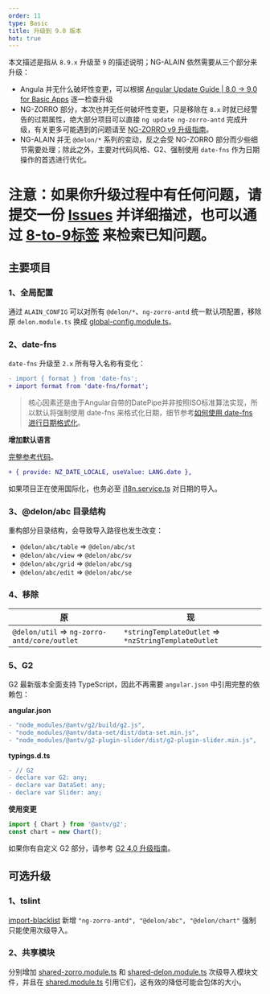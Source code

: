 ```yaml
---
order: 11
type: Basic
title: 升级到 9.0 版本
hot: true
---
```


本文描述是指从 `8.9.x` 升级至 `9` 的描述说明；NG-ALAIN 依然需要从三个部分来升级：

- Angula 并无什么破坏性变更，可以根据 [Angular Update Guide | 8.0 -> 9.0 for Basic Apps](https://update.angular.io/#8.0:9.0) 逐一检查升级
- NG-ZORRO 部分，本次也并无任何破坏性变更，只是移除在 `8.x` 时就已经警告的过期属性，绝大部分项目可以直接 `ng update ng-zorro-antd` 完成升级，有关更多可能遇到的问题请至 [NG-ZORRO v9 升级指南](https://github.com/NG-ZORRO/ng-zorro-antd/issues/5035)。
- NG-ALAIN 并无 `@delon/*` 系列的变动，反之会受 NG-ZORRO 部分而少些细节需要处理；除此之外，主要对代码风格、G2、强制使用 `date-fns` 作为日期操作的首选进行优化。

# 注意：如果你升级过程中有任何问题，请提交一份 [Issues](https://github.com/ng-alain/ng-alain/issues/new?template=bug_report.md) 并详细描述，也可以通过 [8-to-9标签](https://github.com/ng-alain/ng-alain/labels/8-to-9) 来检索已知问题。

## 主要项目

### 1、全局配置

通过 `ALAIN_CONFIG` 可以对所有 `@delon/*`、`ng-zorro-antd` 统一默认项配置，移除原 `delon.module.ts` 换成 [global-config.module.ts](https://github.com/ng-alain/ng-alain/blob/master/src/app/global-config.module.ts)。

### 2、date-fns

`date-fns` 升级至 `2.x` 所有导入名称有变化：

```diff
- import { format } from 'date-fns';
+ import format from 'date-fns/format';
```

> 核心因素还是由于Angular自带的DatePipe并非按照ISO标准算法实现，所以默认将强制使用 date-fns 来格式化日期，细节参考[如何使用 date-fns 进行日期格式化](https://ng.ant.design/docs/i18n/zh#%E5%A6%82%E4%BD%95%E4%BD%BF%E7%94%A8-date-fns-%E8%BF%9B%E8%A1%8C%E6%97%A5%E6%9C%9F%E6%A0%BC%E5%BC%8F%E5%8C%96)。

**增加默认语言**

[完整参考代码](https://github.com/ng-alain/ng-alain/blob/master/src/app/app.module.ts#L26)。

```diff
+ { provide: NZ_DATE_LOCALE, useValue: LANG.date },
```

如果项目正在使用国际化，也务必至 [i18n.service.ts](https://github.com/ng-alain/ng-alain/blob/master/src/app/core/i18n/i18n.service.ts#L25) 对日期的导入。

### 3、@delon/abc 目录结构

重构部分目录结构，会导致导入路径也发生改变：

- `@delon/abc/table` => `@delon/abc/st`
- `@delon/abc/view` => `@delon/abc/sv`
- `@delon/abc/grid` => `@delon/abc/sg`
- `@delon/abc/edit` => `@delon/abc/se`

### 4、移除

| 原 | 现 |
|---|---|
| `@delon/util` => `ng-zorro-antd/core/outlet` | `*stringTemplateOutlet` => `*nzStringTemplateOutlet` |

### 5、G2

G2 最新版本全面支持 TypeScript，因此不再需要 `angular.json` 中引用完整的依赖包：

**angular.json**

```diff
- "node_modules/@antv/g2/build/g2.js",
- "node_modules/@antv/data-set/dist/data-set.min.js",
- "node_modules/@antv/g2-plugin-slider/dist/g2-plugin-slider.min.js",
```

**typings.d.ts**

```diff
- // G2
- declare var G2: any;
- declare var DataSet: any;
- declare var Slider: any;
```

**使用变更**

```ts
import { Chart } from '@antv/g2';
const chart = new Chart();
```

如果你有自定义 G2 部分，请参考 [G2 4.0 升级指南](https://g2.antv.vision/zh/docs/manual/upgrade)。

## 可选升级

### 1、tslint

[import-blacklist](https://github.com/ng-alain/ng-alain/blob/master/tslint.json#L42-L44) 新增 `"ng-zorro-antd", "@delon/abc", "@delon/chart"` 强制只能使用次级导入。

### 2、共享模块

分别增加 [shared-zorro.module.ts](https://github.com/ng-alain/ng-alain/blob/master/src/app/shared/shared-zorro.module.ts) 和 [shared-delon.module.ts](https://github.com/ng-alain/ng-alain/blob/master/src/app/shared/shared-delon.module.ts) 次级导入模块文件，并且在 [shared.module.ts](https://github.com/ng-alain/ng-alain/blob/master/src/app/shared/shared.module.ts#L35) 引用它们，这有效的降低可能会包体的大小。
